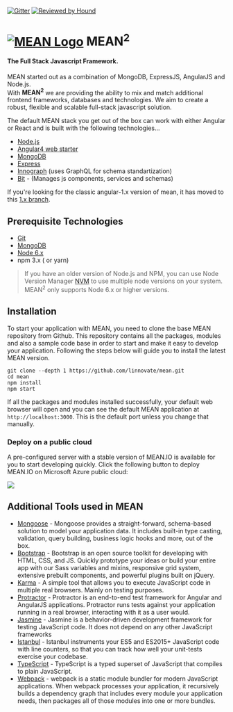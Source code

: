 [![Gitter](https://badges.gitter.im/JoinChat.svg)](https://gitter.im/linnovate/mean?utm_source=badge&utm_medium=badge&utm_campaign=pr-badge) [![Reviewed by Hound](https://img.shields.io/badge/Reviewed_by-Hound-8E64B0.svg)](https://houndci.com)

# [![MEAN Logo](http://mean.io/wp-content/themes/twentysixteen-child/images/meanlogo.png)](http://mean.io/) MEAN<sup>2</sup>

#### The Full Stack Javascript Framework.

MEAN started out as a combination of MongoDB, ExpressJS, AngularJS and Node.js.   
With <strong>MEAN<sup>2</sup></strong> we are providing the ability to mix and match additional frontend frameworks, databases and technologies.
We aim to create a robust, flexible and scalable full-stack javascript solution.

The default MEAN stack you get out of the box can work with either Angular or React and is built with the following technologies...

* [Node.js](https://nodejs.org/en/)
* [Angular4 web starter](https://github.com/AngularClass/angular-starter)
* [MongoDB](https://www.mongodb.com)
* [Express](https://expressjs.com/)
* [Innograph](https://github.com/linnovate/innograph) (uses GraphQL for schema standartization)
* [Bit](https://bitsrc.io/) - (Manages js components, services and schemas)

If you're looking for the classic angular-1.x version of mean, it has moved to this [1.x branch](https://github.com/linnovate/mean/tree/1.x). 

## Prerequisite Technologies

* [Git](https://git-scm.com/downloads)
* [MongoDB](https://www.mongodb.org/downloads)
* [Node 6.x](https://nodejs.org/en/download/)
* npm 3.x ( or yarn)

> If you have an older version of Node.js and NPM, you can use Node Version Manager [NVM](https://github.com/creationix/nvm) to use multiple node versions on your system. MEAN<sup>2</sup> only supports Node 6.x or higher versions.

## Installation

To start your application with MEAN, you need to clone the base MEAN repository from Github. This repository contains all the packages, modules and also a sample code base in order to start and make it easy to develop your application. Following the steps below will guide you to install the latest MEAN version.

```
git clone --depth 1 https://github.com/linnovate/mean.git  
cd mean
npm install  
npm start  
```
If all the packages and modules installed successfully, your default web browser will open and you can see the default MEAN application at `http://localhost:3000`. This is the default port unless you change that manually.

### Deploy on a public cloud
A pre-configured server with a stable version of MEAN.IO is available for you to start developing quickly.
Click the following button to deploy MEAN.IO on Microsoft Azure public cloud:

<a href="https://azuremarketplace.microsoft.com/en-us/marketplace/apps/meanio.mean-machine-20" target="_blank">
    <img src="http://azuredeploy.net/deploybutton.png"/>
</a>

## Additional Tools used in MEAN

* [Mongoose](http://mongoosejs.com/) - Mongoose provides a straight-forward, schema-based solution to model your application data. It includes built-in type casting, validation, query building, business logic hooks and more, out of the box.
* [Bootstrap](http://getbootstrap.com/) - Bootstrap is an open source toolkit for developing with HTML, CSS, and JS. Quickly prototype your ideas or build your entire app with our Sass variables and mixins, responsive grid system, extensive prebuilt components, and powerful plugins built on jQuery.
* [Karma](https://karma-runner.github.io/1.0/index.html) - A simple tool that allows you to execute JavaScript code in multiple real browsers. Mainly on testing purposes.
* [Protractor](http://www.protractortest.org/#/) - Protractor is an end-to-end test framework for Angular and AngularJS applications. Protractor runs tests against your application running in a real browser, interacting with it as a user would. 
* [Jasmine](https://jasmine.github.io/) - Jasmine is a behavior-driven development framework for testing JavaScript code. It does not depend on any other JavaScript frameworks
* [Istanbul](https://istanbul.js.org/) - Istanbul instruments your ES5 and ES2015+ JavaScript code with line counters, so that you can track how well your unit-tests exercise your codebase.
* [TypeScript](https://www.typescriptlang.org/) - TypeScript is a typed superset of JavaScript that compiles to plain JavaScript.
* [Webpack](https://webpack.js.org/) - webpack is a static module bundler for modern JavaScript applications. When webpack processes your application, it recursively builds a dependency graph that includes every module your application needs, then packages all of those modules into one or more bundles.
